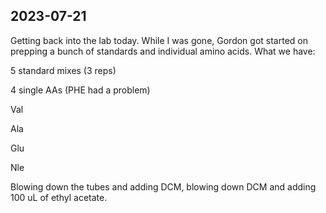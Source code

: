 ## 2023-07-21
Getting back into the lab today.
While I was gone, Gordon got started on prepping a bunch of standards and individual amino acids. 
What we have:

5 standard mixes (3 reps)

4 single AAs (PHE had a problem)

Val

Ala

Glu

Nle

Blowing down the tubes and adding DCM, blowing down DCM and adding 100 uL of ethyl acetate. 

